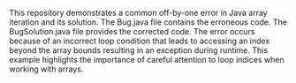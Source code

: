 This repository demonstrates a common off-by-one error in Java array iteration and its solution.  The Bug.java file contains the erroneous code.  The BugSolution.java file provides the corrected code.  The error occurs because of an incorrect loop condition that leads to accessing an index beyond the array bounds resulting in an exception during runtime. This example highlights the importance of careful attention to loop indices when working with arrays.